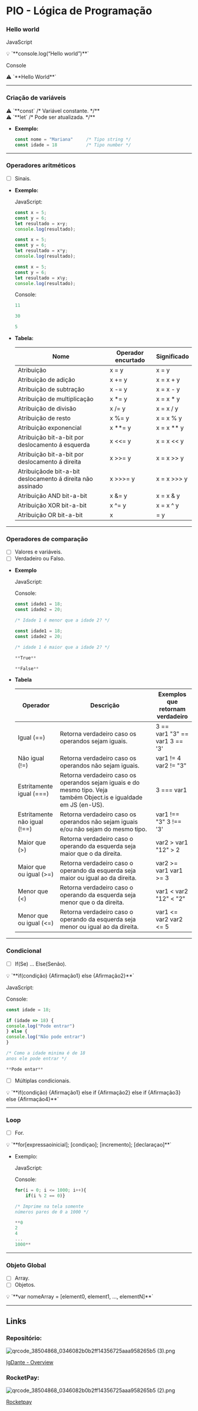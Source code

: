 # PIO - Lógica de Programação


### Hello world

JavaScript

<aside>
💡 `**console.log(“Hello world”)**`

</aside>

Console

<aside>
⚠️ `**Hello World**`

</aside>

---

### Criação de variáveis

<aside>
⚠️ `**const`    /* Variável constante. */**

</aside>

<aside>
⚠️ `**let`       /* Pode ser atualizada. */**

</aside>

- **Exemplo:**
    
    ```jsx
    const nome = "Mariana"     /* Tipo string */
    const idade = 18           /* Tipo number */
    ```
    

---

### Operadores aritméticos

- [ ]  Sinais.
- **Exemplo:**
    
    
    JavaScript:
    
    ```jsx
    const x = 5;
    const y = 6;
    let resultado = x+y;
    console.log(resultado);
    ```
    
    ```jsx
    const x = 5;
    const y = 6;
    let resultado = x*y;
    console.log(resultado);
    ```
    
    ```jsx
    const x = 5;
    const y = 6;
    let resultado = x%y;
    console.log(resultado);
    ```
    
    Console:
    
    ```jsx
    11
    ```
    
    ```jsx
    30
    ```
    
    ```jsx
    5
    ```
    
- **Tabela:**
    
    
    | Nome | Operador encurtado | Significado |
    | --- | --- | --- |
    | Atribuição | x = y | x = y |
    | Atribuição de adição | x += y | x = x + y |
    | Atribuição de subtração | x -= y | x = x - y |
    | Atribuição de multiplicação | x *= y | x = x * y |
    | Atribuição de divisão | x /= y | x = x / y |
    | Atribuição de resto | x %= y | x = x % y |
    | Atribuição exponencial | x **= y | x = x ** y |
    | Atribuição bit-a-bit por deslocamento á esquerda | x <<= y | x = x << y |
    | Atribuição bit-a-bit por deslocamento á direita | x >>= y | x = x >> y |
    | Atribuiçãode bit-a-bit deslocamento á direita não assinado | x >>>= y | x = x >>> y |
    | Atribuição AND bit-a-bit | x &= y | x = x & y |
    | Atribuição XOR bit-a-bit | x ^= y | x = x ^ y |
    | Atribuição OR bit-a-bit | x |= y | x = x | y |

---

### Operadores de comparação

- [ ]  Valores e variáveis.
- [ ]  Verdadeiro ou Falso.
- **Exemplo**
    
    
    JavaScript:
    
    Console:
    
    ```jsx
    const idade1 = 18;
    const idade2 = 20;
    
    /* Idade 1 é menor que a idade 2? */
    ```
    
    ```jsx
    const idade1 = 18;
    const idade2 = 20;
    
    /* idade 1 é maior que a idade 2? */
    ```
    
    ```jsx
    **True**
    ```
    
    ```jsx
    **False**
    ```
    
- **Tabela**
    
    
    | Operador | Descrição | Exemplos que retornam verdadeiro |
    | --- | --- | --- |
    | Igual (==) | Retorna verdadeiro caso os operandos sejam iguais. | 3 == var1 "3" == var1 3 == '3' |
    | Não igual (!=) | Retorna verdadeiro caso os operandos não sejam iguais. | var1 != 4 var2 != "3" |
    | Estritamente igual (===) | Retorna verdadeiro caso os operandos sejam iguais e do mesmo tipo. Veja também Object.is e igualdade em JS (en-US). | 3 === var1 |
    | Estritamente não igual (!==) | Retorna verdadeiro caso os operandos não sejam iguais e/ou não sejam do mesmo tipo. | var1 !== "3" 3 !== '3' |
    | Maior que (>) | Retorna verdadeiro caso o operando da esquerda seja maior que o da direita. | var2 > var1 "12" > 2 |
    | Maior que ou igual (>=) | Retorna verdadeiro caso o operando da esquerda seja maior ou igual ao da direita. | var2 >= var1 var1 >= 3 |
    | Menor que (<) | Retorna verdadeiro caso o operando da esquerda seja menor que o da direita. | var1 < var2 "12" < "2" |
    | Menor que ou igual (<=) | Retorna verdadeiro caso o operando da esquerda seja menor ou igual ao da direita. | var1 <= var2 var2 <= 5 |

---

### **Condicional**

- [ ]  If(Se) … Else(Senão).

<aside>
💡 `**if(condição) {Afirmação1} else {Afirmação2}**`

</aside>

JavaScript: 

Console:

```jsx
const idade = 18;

if (idade => 18) {
console.log("Pode entrar")
} else {
console.log("Não pode entrar")
}

/* Como a idade minima é de 18 
anos ele pode entrar */
```

```jsx
**Pode entar**
```

- [ ]  Múltiplas condicionais.

<aside>
💡 `**if(condição) {Afirmação1} else if {Afirmação2} else if {Afirmação3} else {Afirmação4}**`

</aside>

---

### Loop

- [ ]  For.

<aside>
💡 `**for[expressaoinicial]; [condiçao]; [incremento]; [declaraçao]**`

</aside>

- Exemplo:
    
    
    JavaScript:
    
    Console:
    
    ```jsx
    for(i = 0; i <= 1000; i++){
        if(i % 2 == 0)}
    
    /* Imprime na tela somente 
    números pares de 0 a 1000 */
    ```
    
    ```jsx
    **0
    2
    4
    ...
    1000**
    ```
    

---

### Objeto Global

- [ ]  Array.
- [ ]  Objetos.

<aside>
💡 `**var nomeArray = [element0, element1, ..., elementN]**`

</aside>

---

## Links

### Repositório:

![qrcode_38504868_0346082b0b2ff14356725aaa958265b5 (3).png](qrcode_38504868_0346082b0b2ff14356725aaa958265b5_(3).png)

[IgDante - Overview](https://github.com/IgDante)

### RocketPay:

![qrcode_38504868_0346082b0b2ff14356725aaa958265b5 (2).png](qrcode_38504868_0346082b0b2ff14356725aaa958265b5_(2).png)

[Rocketpay](https://explorer-lab-01-delta-one.vercel.app/)